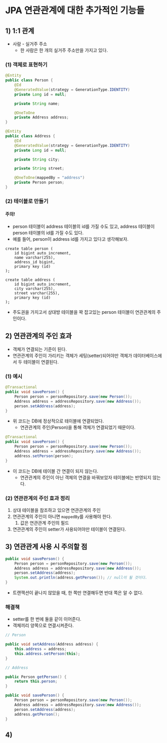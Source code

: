 # JPA 연관관계에 대한 추가적인 기능들
## 1) 1:1 관계
- 사람 - 실거주 주소
	- 한 사람은 한 개의 실거주 주소만을 가지고 있다.

### (1) 객체로 표현하기
```java
@Entity
public class Person {
	@Id
	@GeneratedValue(strategy = GenerationType.IDENTITY)
	private Long id = null;

	private String name;

	@OneToOne
	private Address address;
}
```

```java
@Entity
public class Address {
	@Id
	@GeneratedValue(strategy = GenerationType.IDENTITY)
	private Long id = null;

	private String city;

	private String street;

	@OneToOne(mappedBy = "address")
	private Person person;
}
```

### (2) 테이블로 만들기
#### 주의!
- person 테이블이 address 테이블의 id를 가질 수도 있고, address 테이블이 person 테이블의 id를 가질 수도 있다.
- 예를 들어, person이 address id를 가지고 있다고 생각해보자.
```mysql
create table person (
	id bigint auto_increment,
	name varchar(255),
	address_id bigint,
	primary key (id)
);
```

```mysql
create table address (
	id bigint auto_increment,
	city varchar(255),
	street varchar(255),
	primary key (id)
);
```
- 주도권을 가지고서 상대방 테이블을 꽉 잡고있는 person 테이블이 연관관계의 주인이다.

## 2) 연관관계의 주인 효과
- 객체가 연결되는 기준이 된다.
- 연관관계의 주인이 가리키는 객체가 세팅(setter)되어야만 객체가 데이터베이스에서 두 테이블이 연결된다.

### (1) 예시
```java
@Transactional
public void savePerson() {
	Person person = personRepository.save(new Person());
	Address address = addressRepository.save(new Address());
	person.setAddress(address);
}
```
- 위 코드는 DB에 정상적으로 테이블에 연결되었다.
	- 연관관계의 주인(Person)을 통해 객체가 연결되었기 때문이다.

```java
@Transactional
public void savePerson() {
	Person person = personRepository.save(new Person());
	Address address = addressRepository.save(new Address());
	address.setPerson(person);
}
```
- 이 코드는 DB에 테이블 간 연결이 되지 않는다.
	- 연관관계의 주인이 아닌 객체의 연결을 바꿔보았자 테이블에는 반영되지 않는다.

### (2) 연관관계의 주인 효과 정리
1. 상대 테이블을 참조하고 있으면 연관관계의 주인
2. 연관관계의 주인이 아니면 `mappedBy`를 사용해야 한다.
	1. 값은 연관관계 주인의 필드
3. 연관관계의 주인이 setter가 사용되어야만 테이블이 연결된다.

## 3) 연관관계 사용 시 주의할 점
```java
public void savePerson() {
	Person person = personRepository.save(new Person());
	Address address = addressRepository.save(new Address());
	person.setAddress(address);
	System.out.println(address.getPerson()); // null이 될 것이다.
}
```
- 트랜잭션이 끝나지 않았을 때, 한 쪽만 연결해두면 반대 쪽은 알 수 없다.

### 해결책
- setter를 한 번에 둘을 같이 이어준다.
- 객체끼리 양쪽으로 연결시켜준다.
```java
// Person

public void setAddress(Address address) {
	this.address = address;
	this.address.setPerson(this);
}
```

```java
// Address

public Person getPerson() {
	return this.person;
}
```

```java
public void savePerson() {
	Person person = personRepository.save(new Person());
	Address address = addressRepository.save(new Address());
	person.setAddress(address);
	address.getPerson();
}
```

## 4) 